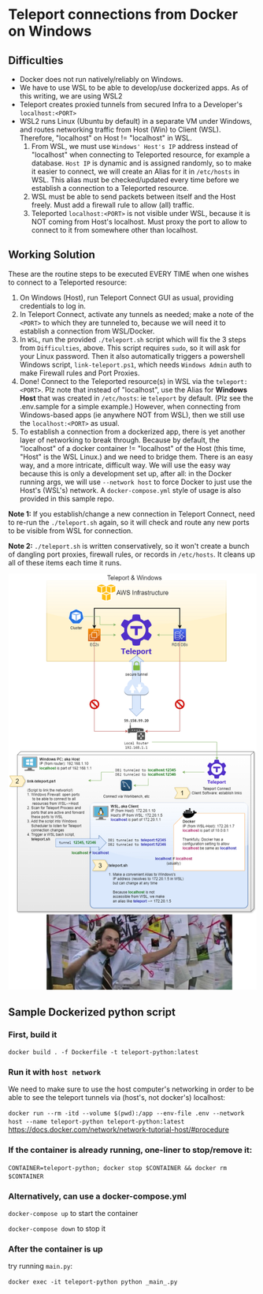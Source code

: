 # Teleport connections from Docker on Windows
## Difficulties
* Docker does not run natively/reliably on Windows.
* We have to use WSL to be able to develop/use dockerized apps. As of this writing, we are using WSL2
* Teleport creates proxied tunnels from secured Infra to a Developer's `localhost:<PORT>`
* WSL2 runs Linux (Ubuntu by default) in a separate VM under Windows, and routes networking traffic from Host (Win) to Client (WSL). Therefore, "localhost" on Host != "localhost" in WSL.
  1. From WSL, we must use `Windows' Host's IP` address instead of "localhost" when connecting to Teleported resource, for example a database. `Host IP` is dynamic and is assigned randomly, so to make it easier to connect, we will create an Alias for it in `/etc/hosts` in WSL. This alias must be checked/updated every time before we establish a connection to a Teleported resource.
  2. WSL must be able to send packets between itself and the Host freely. Must add a firewall rule to allow (all) traffic.
  3. Teleported `localhost:<PORT>` is not visible under WSL, because it is NOT coming from Host's localhost. Must proxy the port to allow to connect to it from somewhere other than localhost.

## Working Solution
These are the routine steps to be executed EVERY TIME when one wishes to connect to a Teleported resource:
1. On Windows (Host), run Teleport Connect GUI as usual, providing credentials to log in.
2. In Teleport Connect, activate any tunnels as needed; make a note of the `<PORT>` to which they are tunneled to, because we will need it to establish a connection from WSL/Docker.
3. In `WSL`, run the provided `./teleport.sh` script which will fix the 3 steps from `Difficulties`, above. This script requires `sudo`, so it will ask for your Linux password. Then it also automatically triggers a powershell Windows script, `link-teleport.ps1`, which needs `Windows Admin` auth to make Firewall rules and Port Proxies.
4. Done! Connect to the Teleported resource(s) in WSL via the `teleport:<PORT>`. Plz note that instead of "localhost", use the Alias for **Windows Host** that was created in `/etc/hosts`: ie `teleport` by default. (Plz see the .env.sample for a simple example.) However, when connecting from Windows-based apps (ie anywhere NOT from WSL), then we still use the `localhost:<PORT>` as usual.
5. To establish a connection from a dockerized app, there is yet another layer of networking to break through. Because by default, the "localhost" of a docker container != "localhost" of the Host (this time, "Host" is the WSL Linux.) and we need to bridge them. There is an easy way, and a more intricate, difficult way. We will use the easy way because this is only a development set up, after all: in the Docker running args, we will use `--network host` to force Docker to just use the Host's (WSL's) network. A `docker-compose.yml` style of usage is also provided in this sample repo.


**Note 1:** If you establish/change a new connection in Teleport Connect, need to re-run the `./teleport.sh` again, so it will check and route any new ports to be visible from WSL for connection.

**Note 2:** `./teleport.sh` is written conservatively, so it won't create a bunch of dangling port proxies, firewall rules, or records in `/etc/hosts`. It cleans up all of these items each time it runs.

![an illustration](teleport-windows.drawio.png)

## Sample Dockerized python script
### First, build it
`docker build . -f Dockerfile -t teleport-python:latest`


### Run it with `host network`
We need to make sure to use the host computer's networking in order to be able to see the teleport tunnels via (host's, not docker's) localhost:

`docker run --rm -itd --volume $(pwd):/app --env-file .env --network host --name teleport-python teleport-python:latest`
https://docs.docker.com/network/network-tutorial-host/#procedure

### If the container is already running, one-liner to stop/remove it:

`CONTAINER=teleport-python; docker stop $CONTAINER && docker rm $CONTAINER`

### Alternatively, can use a docker-compose.yml

`docker-compose up` to start the container

`docker-compose down` to stop it

### After the container is up
try running `main.py`:

`docker exec -it teleport-python python _main_.py`
